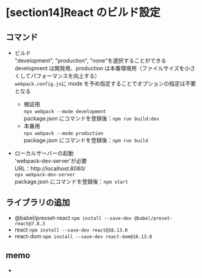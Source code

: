 # [section14]React のビルド設定

## コマンド

- ビルド  
   "development", "production", "none"を選択することができる  
   development は開発用、production は本番環境用（ファイルサイズを小さくしてパフォーマンスを向上する）  
   `webpack.config.js`に mode を予め指定することでオプションの指定は不要となる

  - 検証用  
    `npx webpack --mode development`  
    package.json にコマンドを登録後：`npm run build:dev`
  - 本番用  
    `npx webpack --mode production`  
    package.json にコマンドを登録後：`npm run build`

- ローカルサーバーの起動  
  'webpack-dev-server'が必要  
  URL：http://localhost:8080/  
  `npx webpack-dev-server`  
  package.json にコマンドを登録後：`npm start`

## ライブラリの追加

- @babel/presset-react
  `npm install --save-dev @babel/preset-react@7.8.3`
- react
  `npm install --save-dev react@16.13.0`
- react-dom
  `npm install --save-dev react-dom@16.13.0`

## memo

-

